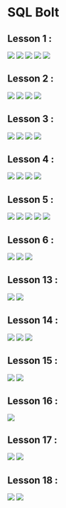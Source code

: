 # SQL Bolt

## Lesson 1 :

![](./sql%20bolt/L1-1.png)
![](./sql%20bolt/L1-2.png)
![](./sql%20bolt/L1-3.png)
![](./sql%20bolt/L1-4.png)
![](./sql%20bolt/L1-5.png)

## Lesson 2 :

![](./sql%20bolt/L2-1.png)
![](./sql%20bolt/L2-2.png)
![](./sql%20bolt/L2-3.png)
![](./sql%20bolt/L2-4.png)

## Lesson 3 :

![](./sql%20bolt/L3-1.png)
![](./sql%20bolt/L3-2.png)
![](./sql%20bolt/L3-3.png)
![](./sql%20bolt/L3-4.png)

## Lesson 4 :

![](./sql%20bolt/L4-1.png)
![](./sql%20bolt/L4-2.png)
![](./sql%20bolt/L4-3.png)
![](./sql%20bolt/L4-4.png)

## Lesson 5 :

![](./sql%20bolt/L5-1.png)
![](./sql%20bolt/L5-2.png)
![](./sql%20bolt/L5-3.png)
![](./sql%20bolt/L5-4.png)
![](./sql%20bolt/L5-5.png)

## Lesson 6 :

![](./sql%20bolt/L6-1.png)
![](./sql%20bolt/L6-2.png)
![](./sql%20bolt/L6-3.png)

## Lesson 13 :

![](./sql%20bolt/L13-1.png)
![](./sql%20bolt/L13-2.png)

## Lesson 14 :

![](./sql%20bolt/L14-1.png)
![](./sql%20bolt/L14-2.png)
![](./sql%20bolt/L14-3.png)

## Lesson 15 :

![](./sql%20bolt/L15-1.png)
![](./sql%20bolt/L15-2.png)

## Lesson 16 :

![](./sql%20bolt/L16-1.png)

## Lesson 17 :

![](./sql%20bolt/L17-1.png)
![](./sql%20bolt/L17-2.png)

## Lesson 18 :

![](./sql%20bolt/L18-1.png)
![](./sql%20bolt/L18-2.png)
